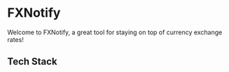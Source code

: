 # FXNotify

Welcome to FXNotify, a great tool for staying on top of currency exchange rates!

## Tech Stack
